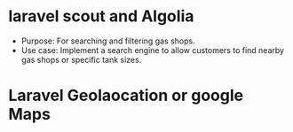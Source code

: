 # laravel scout and Algolia

-   Purpose: For searching and filtering gas shops.
-   Use case: Implement a search engine to allow customers to find nearby gas shops or specific tank sizes.

# Laravel Geolaocation or google Maps
